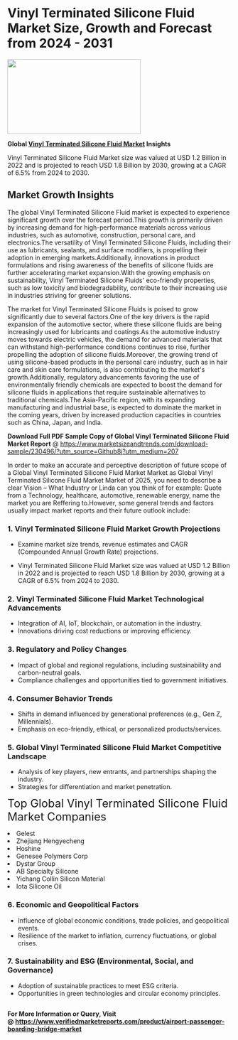<H1>Vinyl Terminated Silicone Fluid Market Size, Growth and Forecast from 2024 - 2031</H1><img class="aligncenter size-medium wp-image-584254" src="https://thirdeyenews.in/wp-content/uploads/2024/09/Global-Market-Research-300x168.jpeg" alt="" width="300" height="168" /><p><strong>Global&nbsp;<a href="https://www.marketsizeandtrends.com/download-sample/230496/?utm_source=Github8j?utm_medium=207">Vinyl Terminated Silicone Fluid Market</a> Insights</strong></p><p>Vinyl Terminated Silicone Fluid Market size was valued at USD 1.2 Billion in 2022 and is projected to reach USD 1.8 Billion by 2030, growing at a CAGR of 6.5% from 2024 to 2030.</p><p><h2>Market Growth Insights</h2> <p>The global Vinyl Terminated Silicone Fluid market is expected to experience significant growth over the forecast period.This growth is primarily driven by increasing demand for high-performance materials across various industries, such as automotive, construction, personal care, and electronics.The versatility of Vinyl Terminated Silicone Fluids, including their use as lubricants, sealants, and surface modifiers, is propelling their adoption in emerging markets.Additionally, innovations in product formulations and rising awareness of the benefits of silicone fluids are further accelerating market expansion.With the growing emphasis on sustainability, Vinyl Terminated Silicone Fluids' eco-friendly properties, such as low toxicity and biodegradability, contribute to their increasing use in industries striving for greener solutions.</p> <p>The market for Vinyl Terminated Silicone Fluids is poised to grow significantly due to several factors.One of the key drivers is the rapid expansion of the automotive sector, where these silicone fluids are being increasingly used for lubricants and coatings.As the automotive industry moves towards electric vehicles, the demand for advanced materials that can withstand high-performance conditions continues to rise, further propelling the adoption of silicone fluids.Moreover, the growing trend of using silicone-based products in the personal care industry, such as in hair care and skin care formulations, is also contributing to the market's growth.Additionally, regulatory advancements favoring the use of environmentally friendly chemicals are expected to boost the demand for silicone fluids in applications that require sustainable alternatives to traditional chemicals.The Asia-Pacific region, with its expanding manufacturing and industrial base, is expected to dominate the market in the coming years, driven by increased production capacities in countries such as China, Japan, and India.</p> <p><span class=""><strong>Download Full PDF Sample Copy of Global Vinyl Terminated Silicone Fluid Market Report</strong> @ <a href="https://www.marketsizeandtrends.com/download-sample/230496/?utm_source=Github8j?utm_medium=207" target="_blank">https://www.marketsizeandtrends.com/download-sample/230496/?utm_source=Github8j?utm_medium=207</a></span></p><p>In order to make an accurate and perceptive description of future scope of a Global&nbsp;Vinyl Terminated Silicone Fluid Market Market as Global&nbsp;Vinyl Terminated Silicone Fluid Market Market of 2025, you need to describe a clear Vision &ndash; What Industry or Linda can you think of for example: Quote from a Technology, healthcare, automotive, renewable energy, name the market you are Reffering to.However, some general trends and factors usually impact market reports and their future outlook include:</p><h3>1.&nbsp;<strong>Vinyl Terminated Silicone Fluid Market Growth Projections</strong></h3><ul><li>Examine market size trends, revenue estimates and CAGR (Compounded Annual Growth Rate) projections.</li><li><p>Vinyl Terminated Silicone Fluid Market size was valued at USD 1.2 Billion in 2022 and is projected to reach USD 1.8 Billion by 2030, growing at a CAGR of 6.5% from 2024 to 2030.</p></li></ul><h3>2.&nbsp;<strong>Vinyl Terminated Silicone Fluid Market Technological Advancements</strong></h3><ul><li>Integration of AI, IoT, blockchain, or automation in the industry.</li><li>Innovations driving cost reductions or improving efficiency.</li></ul><h3>3.&nbsp;<strong>Regulatory and Policy Changes</strong></h3><ul><li>Impact of global and regional regulations, including sustainability and carbon-neutral goals.</li><li>Compliance challenges and opportunities tied to government initiatives.</li></ul><h3>4.&nbsp;<strong>Consumer Behavior Trends</strong></h3><ul><li>Shifts in demand influenced by generational preferences (e.g., Gen Z, Millennials).</li><li>Emphasis on eco-friendly, ethical, or personalized products/services.</li></ul><h3>5.&nbsp;<strong>Global Vinyl Terminated Silicone Fluid Market Competitive Landscape</strong></h3><ul><li>Analysis of key players, new entrants, and partnerships shaping the industry.</li><li>Strategies for differentiation and market penetration.</li></ul><p data-pm-slice="1 1 []"><span style="color: inherit; font-family: inherit; font-size: 25px;">Top Global Vinyl Terminated Silicone Fluid Market Companies</span></p><div class="" data-test-id=""><p><li>Gelest</li><li> Zhejiang Hengyecheng</li><li> Hoshine</li><li> Genesee Polymers Corp</li><li> Dystar Group</li><li> AB Specialty Silicone</li><li> Yichang Collin Silicon Material</li><li> Iota Silicone Oil</li></p></div><h3>6.&nbsp;<strong>Economic and Geopolitical Factors</strong></h3><ul><li>Influence of global economic conditions, trade policies, and geopolitical events.</li><li>Resilience of the market to inflation, currency fluctuations, or global crises.</li></ul><h3>7.&nbsp;<strong>Sustainability and ESG (Environmental, Social, and Governance)</strong></h3><ul><li>Adoption of sustainable practices to meet ESG criteria.</li><li>Opportunities in green technologies and circular economy principles.</li></ul><h2><strong style="font-size: 14px;">For More Information or Query, Visit @&nbsp;</strong><a style="background-color: #ffffff; font-size: 14px;" href="https://www.marketsizeandtrends.com/report/vinyl-terminated-silicone-fluid-market/" target="_blank">https://www.verifiedmarketreports.com/product/airport-passenger-boarding-bridge-market</a></h2>